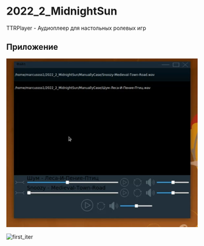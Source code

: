 # 2022_2_MidnightSun
TTRPlayer - Аудиоплеер для настольных ролевых игр
## Приложение
![first_iter](https://github.com/go-park-mail-ru/2023_1_Brigade/blob/marcussss1-patch-4/abc.jpg)

![first_iter](https://github.com/cpp-park-vk-education/2022_2_MidnightSun/blob/dev/qt-impl/uml.svg)

